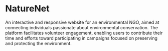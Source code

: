 # NatureNet <br>
An interactive and responsive website for an environmental NGO, aimed at connecting individuals passionate about environmental conservation. The platform facilitates volunteer engagement, enabling users to contribute their time and efforts toward participating in campaigns focused on preserving and protecting the environment.
